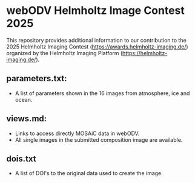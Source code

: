 # webODV Helmholtz Image Contest 2025

This repository provides additional information to our contribution to
the 2025 Helmholtz Imaging Contest
(https://awards.helmholtz-imaging.de/) organized by the Helmholtz
Imaging Platform (https://helmholtz-imaging.de/).

## parameters.txt:
- A list of parameters shown in the 16 images from atmosphere, ice and ocean.

## views.md:
- Links to access directly MOSAiC data in webODV.
- All single images in the submitted composition image are available.

## dois.txt
- A list of DOI's to the original data used to create the image.
